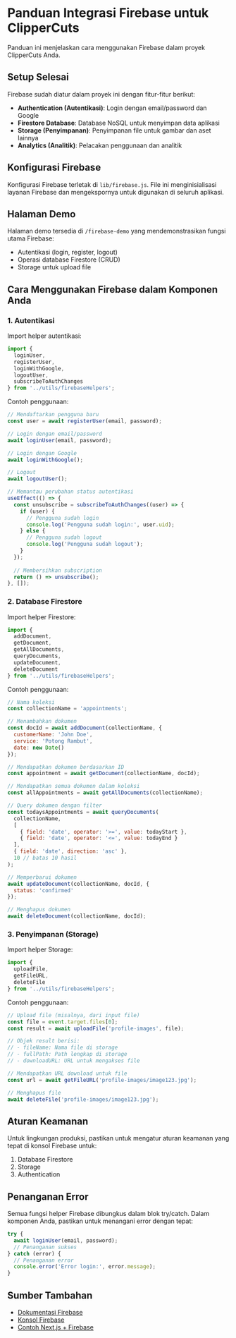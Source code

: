 # Panduan Integrasi Firebase untuk ClipperCuts

Panduan ini menjelaskan cara menggunakan Firebase dalam proyek ClipperCuts Anda.

## Setup Selesai

Firebase sudah diatur dalam proyek ini dengan fitur-fitur berikut:

- **Authentication (Autentikasi)**: Login dengan email/password dan Google
- **Firestore Database**: Database NoSQL untuk menyimpan data aplikasi
- **Storage (Penyimpanan)**: Penyimpanan file untuk gambar dan aset lainnya
- **Analytics (Analitik)**: Pelacakan penggunaan dan analitik

## Konfigurasi Firebase

Konfigurasi Firebase terletak di `lib/firebase.js`. File ini menginisialisasi layanan Firebase dan mengekspornya untuk digunakan di seluruh aplikasi.

## Halaman Demo

Halaman demo tersedia di `/firebase-demo` yang mendemonstrasikan fungsi utama Firebase:
- Autentikasi (login, register, logout)
- Operasi database Firestore (CRUD)
- Storage untuk upload file

## Cara Menggunakan Firebase dalam Komponen Anda

### 1. Autentikasi

Import helper autentikasi:

```javascript
import { 
  loginUser, 
  registerUser, 
  loginWithGoogle, 
  logoutUser,
  subscribeToAuthChanges 
} from '../utils/firebaseHelpers';
```

Contoh penggunaan:

```javascript
// Mendaftarkan pengguna baru
const user = await registerUser(email, password);

// Login dengan email/password
await loginUser(email, password);

// Login dengan Google
await loginWithGoogle();

// Logout
await logoutUser();

// Memantau perubahan status autentikasi
useEffect(() => {
  const unsubscribe = subscribeToAuthChanges((user) => {
    if (user) {
      // Pengguna sudah login
      console.log('Pengguna sudah login:', user.uid);
    } else {
      // Pengguna sudah logout
      console.log('Pengguna sudah logout');
    }
  });
  
  // Membersihkan subscription
  return () => unsubscribe();
}, []);
```

### 2. Database Firestore

Import helper Firestore:

```javascript
import { 
  addDocument, 
  getDocument, 
  getAllDocuments, 
  queryDocuments, 
  updateDocument, 
  deleteDocument 
} from '../utils/firebaseHelpers';
```

Contoh penggunaan:

```javascript
// Nama koleksi
const collectionName = 'appointments';

// Menambahkan dokumen
const docId = await addDocument(collectionName, {
  customerName: 'John Doe',
  service: 'Potong Rambut',
  date: new Date()
});

// Mendapatkan dokumen berdasarkan ID
const appointment = await getDocument(collectionName, docId);

// Mendapatkan semua dokumen dalam koleksi
const allAppointments = await getAllDocuments(collectionName);

// Query dokumen dengan filter
const todaysAppointments = await queryDocuments(
  collectionName,
  [
    { field: 'date', operator: '>=', value: todayStart },
    { field: 'date', operator: '<=', value: todayEnd }
  ],
  { field: 'date', direction: 'asc' },
  10 // batas 10 hasil
);

// Memperbarui dokumen
await updateDocument(collectionName, docId, {
  status: 'confirmed'
});

// Menghapus dokumen
await deleteDocument(collectionName, docId);
```

### 3. Penyimpanan (Storage)

Import helper Storage:

```javascript
import { 
  uploadFile, 
  getFileURL, 
  deleteFile 
} from '../utils/firebaseHelpers';
```

Contoh penggunaan:

```javascript
// Upload file (misalnya, dari input file)
const file = event.target.files[0];
const result = await uploadFile('profile-images', file);

// Objek result berisi:
// - fileName: Nama file di storage
// - fullPath: Path lengkap di storage
// - downloadURL: URL untuk mengakses file

// Mendapatkan URL download untuk file
const url = await getFileURL('profile-images/image123.jpg');

// Menghapus file
await deleteFile('profile-images/image123.jpg');
```

## Aturan Keamanan

Untuk lingkungan produksi, pastikan untuk mengatur aturan keamanan yang tepat di konsol Firebase untuk:

1. Database Firestore
2. Storage
3. Authentication

## Penanganan Error

Semua fungsi helper Firebase dibungkus dalam blok try/catch. Dalam komponen Anda, pastikan untuk menangani error dengan tepat:

```javascript
try {
  await loginUser(email, password);
  // Penanganan sukses
} catch (error) {
  // Penanganan error
  console.error('Error login:', error.message);
}
```

## Sumber Tambahan

- [Dokumentasi Firebase](https://firebase.google.com/docs)
- [Konsol Firebase](https://console.firebase.google.com/)
- [Contoh Next.js + Firebase](https://github.com/vercel/next.js/tree/canary/examples/with-firebase) 